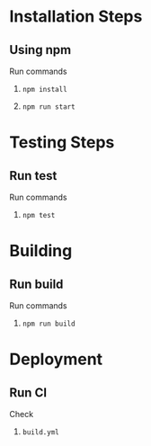 # Installation Steps



## Using npm

Run commands

1) ```npm install```


2) ```npm run start```


# Testing Steps



## Run test

Run commands

1) ```npm test```


# Building



## Run build

Run commands

1) ```npm run build```


# Deployment



## Run CI 

Check

1) ```build.yml```

